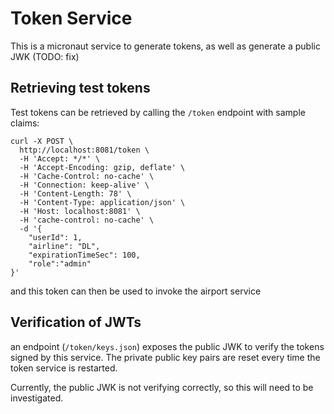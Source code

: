# Token Service

This is a micronaut service to generate tokens, as well as generate a public JWK (TODO: fix)

## Retrieving test tokens

Test tokens can be retrieved by calling the `/token` endpoint with sample claims:

```
curl -X POST \
  http://localhost:8081/token \
  -H 'Accept: */*' \
  -H 'Accept-Encoding: gzip, deflate' \
  -H 'Cache-Control: no-cache' \
  -H 'Connection: keep-alive' \
  -H 'Content-Length: 78' \
  -H 'Content-Type: application/json' \
  -H 'Host: localhost:8081' \
  -H 'cache-control: no-cache' \
  -d '{
	"userId": 1,
	"airline": "DL",
	"expirationTimeSec": 100,
	"role":"admin"
}'
```

and this token can then be used to invoke the airport service

## Verification of JWTs

an endpoint (`/token/keys.json`) exposes the public JWK to verify the tokens signed by this service. The private public key pairs are reset every time the token service is restarted.

Currently, the public JWK is not verifying correctly, so this will need to be investigated.